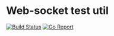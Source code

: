 # Web-socket test util

[![Build Status](https://cloud.drone.io/api/badges/e-zhydzetski/ws-test/status.svg)](https://cloud.drone.io/e-zhydzetski/ws-test)
[![Go Report](https://goreportcard.com/badge/github.com/e-zhydzetski/ws-test)](https://goreportcard.com/badge/github.com/e-zhydzetski/ws-test)
